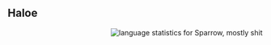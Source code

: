 ## Haloe
<img src="https://github-readme-stats.vercel.app/api/top-langs?username=NormalSparrow&langs_count=20&theme=dark&bg_color=111111&title_color=ffffff&text_color=ffffff&locale=en&layout=compact" alt="language statistics for Sparrow, mostly shit" align="right" />

